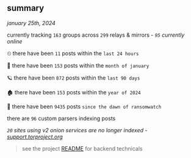 
## summary
_january 25th, 2024_

currently tracking `163` groups across `299` relays & mirrors - _`95` currently online_

⏲ there have been `11` posts within the `last 24 hours`

🦈 there have been `153` posts within the `month of january`

🪐 there have been `872` posts within the `last 90 days`

🏚 there have been `153` posts within the `year of 2024`

🦕 there have been `9435` posts `since the dawn of ransomwatch`

there are `96` custom parsers indexing posts

_`20` sites using v2 onion services are no longer indexed - [support.torproject.org](https://support.torproject.org/onionservices/v2-deprecation/)_

> see the project [README](https://github.com/joshhighet/ransomwatch#ransomwatch--) for backend technicals
